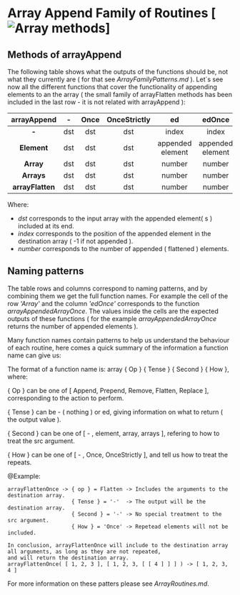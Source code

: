 # Array Append Family of Routines [![Array methods](https://travis-ci.org/Wandalen/wTools.svg?branch=master)]

## Methods of arrayAppend

  The following table shows what the outputs of the functions should be, not what they currently are ( for that see
  *ArrayFamilyPatterns.md* ).
  Let´s see now all the different functions that cover the functionality of appending elements to an the array
  ( the small family of arrayFlatten methods has been included in the last row - it is not related with arrayAppend ):

  | **arrayAppend** | **-** | **Once** | **OnceStrictly** | **ed** | **edOnce** | **edOnceStrictly** |
  | :---: | :---: | :---: | :---: | :---: | :---: | :---: |
  | **-** | dst | dst | dst | index | index | index |
  | **Element** | dst | dst | dst | appended element | appended element | appended element |
  | **Array** | dst | dst | dst | number | number | number |
  | **Arrays** | dst | dst | dst | number | number | number |
  | **arrayFlatten** | dst | dst | dst | number | number | number |

  Where:
  - *dst* corresponds to the input array with the appended element( s ) included at its end.
  - *index* corresponds to the position of the appended element in the destination array ( -1 if not appended ).
  - *number* corresponds to the number of appended ( flattened ) elements.

## Naming patterns

  The table rows and columns correspond to naming patterns, and by combining them we get the full function names. For example the cell of the row *'Array'* and the column *'edOnce'* corresponds to the function *arrayAppendedArrayOnce*. The values inside the cells are the expected outputs of these functions ( for the example *arrayAppendedArrayOnce* returns the number of appended elements ).

  Many function names contain patterns to help us understand the behaviour of each routine, here comes a quick summary of the information a function name can give us:

  The format of a function name is: array { Op } { Tense } { Second } { How }, where:

  { Op } can be one of [ Append, Prepend, Remove, Flatten, Replace ], corresponding to the action to perform.  

  { Tense } can be - ( nothing ) or ed, giving information on what to return ( the output value ).

  { Second } can be one of [ - , element, array, arrays ], refering to how to treat the src argument.

  { How } can be one of [ - , Once, OnceStrictly ], and tell us how to treat the repeats.

  @Example:
  ```
  arrayFlattenOnce -> { op } = Flatten -> Includes the arguments to the destination array.   
                      { Tense } = '-'  -> The output will be the destination array.
                      { Second } = '-' -> No special treatment to the src argument.
                      { How } = 'Once' -> Repetead elements will not be included.

  In conclusion, arrayFlattenOnce will include to the destination array all arguments, as long as they are not repeated,
  and will return the destination array.
  arrayFlattenOnce( [ 1, 2, 3 ], [ 1, 2, 3, [ [ 4 ] ] ] ) -> [ 1, 2, 3, 4 ]

  ```

  For more information on these patters please see *ArrayRoutines.md*.
